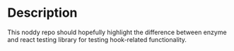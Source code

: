 # Description

This noddy repo should hopefully highlight the difference between enzyme and react testing library for testing hook-related functionality.